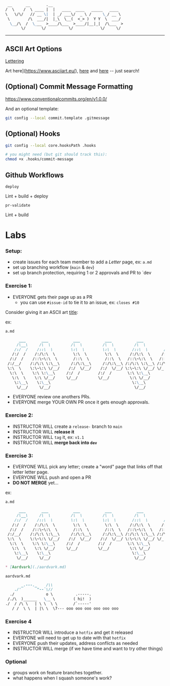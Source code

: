```md
 __      __       .__                               
/  \    /  \ ____ |  |   ____  ____   _____   ____  
\   \/\/   // __ \|  | _/ ___\/  _ \ /     \_/ __ \ 
 \        /\  ___/|  |_\  \__(  <_> )  Y Y  \  ___/ 
  \__/\  /  \___  >____/\___  >____/|__|_|  /\___  >
       \/       \/          \/            \/     \/ 
```
------

## ASCII Art Options

[Lettering](https://patorjk.com/software/taag/#p=display&f=Graffiti&t=Type%20Something%20)

Art here](https://www.asciiart.eu/), [here](https://asciiart.website/) and [here](https://steamcommunity.com/groups/asciiartamalgamation) -- just search!

## (Optional) Commit Message Formatting

https://www.conventionalcommits.org/en/v1.0.0/

And an optional template:

```bash
git config --local commit.template .gitmessage
```

## (Optional) Hooks

```bash
git config --local core.hooksPath .hooks

# you might need (but git should track this):
chmod +x .hooks/commit-message
```

## Github Workflows

`deploy`

Lint + build + deploy

`pr-validate`

Lint + build

# Labs

### Setup:

- create issues for each team member to add a _Letter_ page, ex: `a.md`
- set up branching workflow (`main` & `dev`)
- set up branch protection, requiring 1 or 2 approvals and PR to `dev

### Exercise 1:

- EVERYONE gets their page up as a PR
  - you can use `#issue-id` to tie it to an issue, ex: `closes #10`

Consider giving it an ASCII art [title](https://patorjk.com/software/taag/#p=display&f=Isometric1&t=Letter%20A):

ex:

`a.md`
```md
      ___       ___           ___           ___           ___           ___                    ___     
     /\__\     /\  \         /\  \         /\  \         /\  \         /\  \                  /\  \    
    /:/  /    /::\  \        \:\  \        \:\  \       /::\  \       /::\  \                /::\  \   
   /:/  /    /:/\:\  \        \:\  \        \:\  \     /:/\:\  \     /:/\:\  \              /:/\:\  \  
  /:/  /    /::\~\:\  \       /::\  \       /::\  \   /::\~\:\  \   /::\~\:\  \            /::\~\:\  \ 
 /:/__/    /:/\:\ \:\__\     /:/\:\__\     /:/\:\__\ /:/\:\ \:\__\ /:/\:\ \:\__\          /:/\:\ \:\__\
 \:\  \    \:\~\:\ \/__/    /:/  \/__/    /:/  \/__/ \:\~\:\ \/__/ \/_|::\/:/  /          \/__\:\/:/  /
  \:\  \    \:\ \:\__\     /:/  /        /:/  /       \:\ \:\__\      |:|::/  /                \::/  / 
   \:\  \    \:\ \/__/     \/__/         \/__/         \:\ \/__/      |:|\/__/                 /:/  /  
    \:\__\    \:\__\                                    \:\__\        |:|  |                  /:/  /   
     \/__/     \/__/                                     \/__/         \|__|                  \/__/    
```

- EVERYONE review one anothers PRs.
- EVERYONE merge YOUR OWN PR once it gets enough approvals.

### Exercise 2:

- INSTRUCTOR WILL create a `release-` branch to `main`
- INSTRUCTOR WILL __release it__
- INSTRUCTOR WILL `tag` it, ex: `v1.1`
- INSTRUCTOR WILL __merge back into `dev`__

### Exercise 3:

- EVERYONE WILL pick any letter; create a "word" page that links off that letter letter page.
- EVERYONE WILL push and open a PR
- **DO NOT MERGE** yet...

ex:

`a.md`
```md
      ___       ___           ___           ___           ___           ___                    ___     
     /\__\     /\  \         /\  \         /\  \         /\  \         /\  \                  /\  \    
    /:/  /    /::\  \        \:\  \        \:\  \       /::\  \       /::\  \                /::\  \   
   /:/  /    /:/\:\  \        \:\  \        \:\  \     /:/\:\  \     /:/\:\  \              /:/\:\  \  
  /:/  /    /::\~\:\  \       /::\  \       /::\  \   /::\~\:\  \   /::\~\:\  \            /::\~\:\  \ 
 /:/__/    /:/\:\ \:\__\     /:/\:\__\     /:/\:\__\ /:/\:\ \:\__\ /:/\:\ \:\__\          /:/\:\ \:\__\
 \:\  \    \:\~\:\ \/__/    /:/  \/__/    /:/  \/__/ \:\~\:\ \/__/ \/_|::\/:/  /          \/__\:\/:/  /
  \:\  \    \:\ \:\__\     /:/  /        /:/  /       \:\ \:\__\      |:|::/  /                \::/  / 
   \:\  \    \:\ \/__/     \/__/         \/__/         \:\ \/__/      |:|\/__/                 /:/  /  
    \:\__\    \:\__\                                    \:\__\        |:|  |                  /:/  /   
     \/__/     \/__/                                     \/__/         \|__|                  \/__/    

* [Aardvark](./aardvark.md)
```

`aardvark.md`
```md
       _.---._    /\\
    ./'       "--`\//
  ./              o \          .-----.
 /./\  )______   \__ \        ( hi!  )
./  / /\ \   | \ \  \ \       /`-----'
   / /  \ \  | |\ \  \7--- ooo ooo ooo ooo ooo ooo

```

### Exercise 4

- INSTRUCTOR WILL introduce a `hotfix` and get it released
- EVERYONE will need to get up to date with that `hotfix` 
- EVERYONE push their updates, address conflicts as needed
- INSTRUCTOR WILL merge (if we have time and want to try other things)

### Optional

- groups work on feature branches together.
- what happens when I squash someone's work?